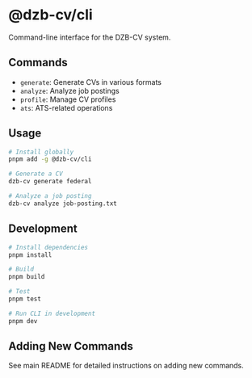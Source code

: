 # @dzb-cv/cli

Command-line interface for the DZB-CV system.

## Commands

- `generate`: Generate CVs in various formats
- `analyze`: Analyze job postings
- `profile`: Manage CV profiles
- `ats`: ATS-related operations

## Usage

```bash
# Install globally
pnpm add -g @dzb-cv/cli

# Generate a CV
dzb-cv generate federal

# Analyze a job posting
dzb-cv analyze job-posting.txt
```

## Development

```bash
# Install dependencies
pnpm install

# Build
pnpm build

# Test
pnpm test

# Run CLI in development
pnpm dev
```

## Adding New Commands

See main README for detailed instructions on adding new commands.

